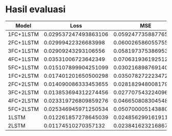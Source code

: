 # Hasil evaluasi


Model | Loss | MSE | Muter | Muter reversed | zig-zag | zig-zag reversed
--- | --- | --- | --- | --- | --- | ---
1FC+1LSTM | 0.029537247493863106 | 0.059247735887765884 | 0.679598867893219 |  | 0.6771500706672668 |
2FC+1LSTM | 0.02999422326683998 | 0.060026586055755615 | 0.7726032733917236 |  | 0.7726032733917236 |
3FC+1LSTM | 0.02909243293106556 | 0.058197375386953354 | 0.5189220905303955 | 0.719663679599762 | 1.0876166820526123 | 0.6848082542419434
4FC+1LSTM | 0.03531006723642349 | 0.07063193619251251 | 0.4623756408691406 | 0.6816038489341736 | 0.8425250053405762 | 0.6714862585067749
5FC+1LSTM | 0.015107899904251099 | 0.030216898769140244 | 0.502934992313385 | 0.6567833423614502 | 0.9907646775245667 | 0.5997287631034851
1FC+2LSTM | 0.017401201650500298 | 0.035078272223472595 | 0.6024890542030334 | 0.7677850127220154 | 1.2234448194503784 | 0.7936464548110962
2FC+2LSTM | 0.014090086333453655 | 0.028182948008179665 | 0.4392969012260437 | 0.6529678702354431 | 1.0511102676391602 | 0.8423004746437073
3FC+2LSTM | 0.013853694312274456 | 0.027707543224096298 | 0.6824876666069031 | 0.6073746085166931 | 1.045371413230896 | 0.5674616098403931
4FC+2LSTM | 0.023319726809859276 | 0.046650808304548264 | 0.7940738201141357 | 0.6585590839385986 | 0.7487624287605286 | 0.7138916850090027
5FC+2LSTM | 0.025346945971250534 | 0.050700005143880844 | 0.49428480863571167 | 0.5750597715377808 | 0.9913788437843323 | 0.7075006365776062
1LSTM | 0.012261857278645039 | 0.02485629916191101 | 0.7789178490638733 | 1.0939973592758179 | 1.384756326675415 | 1.2618764638900757
2LSTM | 0.01174510270357132 | 0.023841623216867447 | 0.5131967663764954 | 0.7648124694824219 | 1.27467942237854 | 0.7930275797843933

